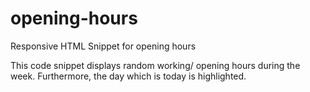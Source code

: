 # opening-hours
Responsive HTML Snippet for opening hours

This code snippet displays random working/ opening hours during the week. Furthermore, the day which is today is highlighted.
